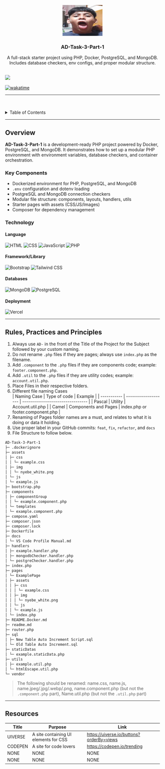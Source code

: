 <a name="readme-top"></a>

<br/>

<br />
<div align="center">
  <a href="https://github.com/CestinaLover/">
    <img src="./assets/img/jemoepeps.png" alt="Nyebe" width="130" height="100">
  </a>
  <h3 align="center">AD-Task-3-Part-1</h3>
</div>

<div align="center">
  A full-stack starter project using PHP, Docker, PostgreSQL, and MongoDB. Includes database checkers, env configs, and proper modular structure.
</div>

<br />

![](https://visit-counter.vercel.app/counter.png?page=CestinaLover/AD-Task-3-Part-1)

[![wakatime](https://wakatime.com/badge/user/018dd99a-4985-4f98-8216-6ca6fe2ce0f8/project/63501637-9a31-42f0-960d-4d0ab47977f8.svg)](https://wakatime.com/badge/user/018dd99a-4985-4f98-8216-6ca6fe2ce0f8/project/63501637-9a31-42f0-960d-4d0ab47977f8)

---

<br />
<br />

<details>
  <summary>Table of Contents</summary>
  <ol>
    <li>
      <a href="#overview">Overview</a>
      <ol>
        <li><a href="#key-components">Key Components</a></li>
        <li><a href="#technology">Technology</a></li>
      </ol>
    </li>
    <li><a href="#rules-practices-and-principles">Rules, Practices and Principles</a></li>
    <li><a href="#resources">Resources</a></li>
  </ol>
</details>

---

## Overview

**AD-Task-3-Part-1** is a development-ready PHP project powered by Docker, PostgreSQL, and MongoDB. It demonstrates how to set up a modular PHP environment with environment variables, database checkers, and container orchestration.

### Key Components

- Dockerized environment for PHP, PostgreSQL, and MongoDB
- `.env` configuration and dotenv loading
- PostgreSQL and MongoDB connection checkers
- Modular file structure: components, layouts, handlers, utils
- Starter pages with assets (CSS/JS/Images)
- Composer for dependency management

### Technology

#### Language
![HTML](https://img.shields.io/badge/HTML-E34F26?style=for-the-badge&logo=html5&logoColor=white)
![CSS](https://img.shields.io/badge/CSS-1572B6?style=for-the-badge&logo=css3&logoColor=white)
![JavaScript](https://img.shields.io/badge/JavaScript-F7DF1E?style=for-the-badge&logo=javascript&logoColor=black)
![PHP](https://img.shields.io/badge/PHP-777BB4?style=for-the-badge&logo=php&logoColor=white)

#### Framework/Library
![Bootstrap](https://img.shields.io/badge/Bootstrap-7952B3?style=for-the-badge&logo=bootstrap&logoColor=white)
![Tailwind CSS](https://img.shields.io/badge/Tailwind_CSS-06B6D4?style=for-the-badge&logo=tailwindcss&logoColor=white)

#### Databases
![MongoDB](https://img.shields.io/badge/MongoDB-47A248?style=for-the-badge&logo=mongodb&logoColor=white)
![PostgreSQL](https://img.shields.io/badge/PostgreSQL-336791?style=for-the-badge&logo=postgresql&logoColor=white)

#### Deployment
![Vercel](https://img.shields.io/badge/Vercel-000000?style=for-the-badge&logo=vercel&logoColor=white)

---

## Rules, Practices and Principles

<!-- Do not Change this -->

1. Always use `AD-` in the front of the Title of the Project for the Subject followed by your custom naming.
2. Do not rename `.php` files if they are pages; always use `index.php` as the filename.
3. Add `.component` to the `.php` files if they are components code; example: `footer.component.php`.
4. Add `.util` to the `.php` files if they are utility codes; example: `account.util.php`.
5. Place Files in their respective folders.
6. Different file naming Cases  
   | Naming Case | Type of code         | Example                           |
   | ----------- | -------------------- | --------------------------------- |
   | Pascal      | Utility              | Account.util.php                  |
   | Camel       | Components and Pages | index.php or footer.component.php |
7. Renaming of Pages folder names are a must, and relates to what it is doing or data it holding.
8. Use proper label in your GitHub commits: `feat`, `fix`, `refactor`, and `docs`
9. File Structure to follow below.

```
AD-Task-3-Part-1
├─ .dockerignore
├─ assets
│ ├─ css
│ │ └─ example.css
│ ├─ img
│ │ └─ nyebe_white.png
│ └─ js
│ └─ example.js
├─ bootstrap.php
├─ components
│ ├─ componentGroup
│ │ └─ example.component.php
│ └─ templates
│ └─ example.component.php
├─ compose.yaml
├─ composer.json
├─ composer.lock
├─ Dockerfile
├─ docs
│ └─ VS Code Profile Manual.md
├─ handlers
│ ├─ example.handler.php
│ ├─ mongodbChecker.handler.php
│ └─ postgreChecker.handler.php
├─ index.php
├─ pages
│ └─ ExamplePage
│ ├─ assets
│ │ ├─ css
│ │ │ └─ example.css
│ │ ├─ img
│ │ │ └─ nyebe_white.png
│ │ └─ js
│ │ └─ example.js
│ └─ index.php
├─ README.Docker.md
├─ readme.md
├─ router.php
├─ sql
│ ├─ New Table Auto Increment Script.sql
│ └─ Old Table Auto Increment.sql
├─ staticDatas
│ └─ example.staticData.php
├─ utils
│ ├─ example.util.php
│ └─ htmlEscape.util.php
└─ vendor
```


> The following should be renamed: name.css, name.js, name.jpeg/.jpg/.webp/.png, name.component.php (but not the `.component.php` part), Name.util.php (but not the `.util.php` part)

---

## Resources

| Title   | Purpose                               | Link                                     |
| ------- | ------------------------------------- | ---------------------------------------- |
| UIVERSE | A site containing UI elements for CSS | https://uiverse.io/buttons?orderBy=views |
| CODEPEN | A site for code lovers                | https://codepen.io/trending              |
| NONE    | NONE                                  | NONE                                     |
| NONE    | NONE                                  | NONE                                     |
